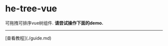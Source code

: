 # he-tree-vue
可拖拽可排序vue树组件. **请尝试操作下面的demo.**
<DemoHome style="max-width:300px;margin-top:10px;" />
<hr/>
[查看教程](./guide.md)
